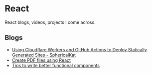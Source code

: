 # React
React blogs, videos, projects I come across.

## Blogs
- [Using Cloudflare Workers and GitHub Actions to Deploy Statically Generated Sites - SphericalKat](https://medium.com/swlh/using-cloudflare-workers-and-github-actions-to-deploy-statically-generated-sites-c96b502d49c4)
- [Create PDF files using React](https://reactjsexample.com/create-pdf-files-using-react/)
- [Tips to write better functional components](https://luisarbezerra.com/tips-to-write-better-functional-react-components)
